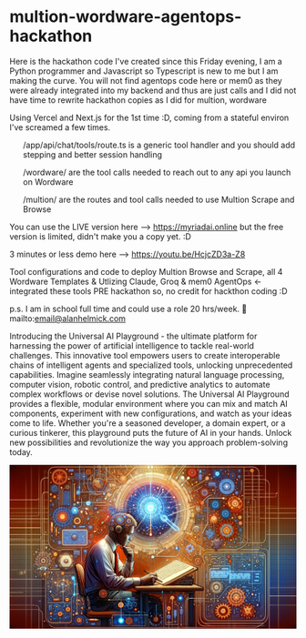 # multion-wordware-agentops-hackathon
Here is the hackathon code I've created since this Friday evening, I am a Python programmer and Javascript so Typescript is new to me but I am making the curve.  You will not find agentops code here or mem0 as they were already integrated into my backend and thus are just calls and I
did not have time to rewrite hackathon copies as I did for multion, wordware

Using Vercel and Next.js for the 1st time :D, coming from a stateful environ I've screamed a few times. 

<ul>/app/api/chat/tools/route.ts  is a generic tool handler and you should add stepping and better session handling
  
/wordware/ are the tool calls needed to reach out to any api you launch on Wordware

/multion/ are the routes and tool calls needed to use Multion Scrape and Browse</ul>


You can use the LIVE version here --> https://myriadai.online  but the free version is limited, didn't make you a copy yet. :D

3 minutes or less demo here --> https://youtu.be/HcjcZD3a-Z8

Tool configurations and code to deploy Multion Browse and Scrape, all 4 Wordware Templates &amp;
Utlizing Claude, Groq & mem0 AgentOps <- integrated these tools PRE hackathon so, no credit for hackthon coding :D

p.s. I am in school full time and could use a role 20 hrs/week. 🏫 mailto:email@alanhelmick.com

Introducing the Universal AI Playground - the ultimate platform for harnessing the power of artificial intelligence to tackle real-world challenges. This innovative tool empowers users to create interoperable chains of intelligent agents and specialized tools, unlocking unprecedented capabilities. Imagine seamlessly integrating natural language processing, computer vision, robotic control, and predictive analytics to automate complex workflows or devise novel solutions. The Universal AI Playground provides a flexible, modular environment where you can mix and match AI components, experiment with new configurations, and watch as your ideas come to life. Whether you're a seasoned developer, a domain expert, or a curious tinkerer, this playground puts the future of AI in your hands. Unlock new possibilities and revolutionize the way you approach problem-solving today.

<img src="banner.png" alt="Hackathon">


